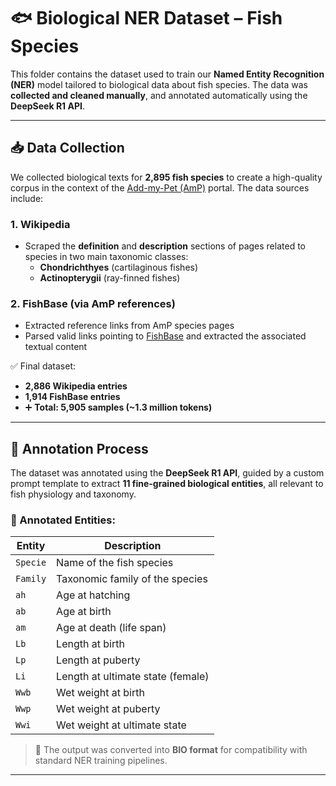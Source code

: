 # 🐟 Biological NER Dataset – Fish Species

This folder contains the dataset used to train our **Named Entity Recognition (NER)** model tailored to biological data about fish species. The data was **collected and cleaned manually**, and annotated automatically using the **DeepSeek R1 API**.

---

## 📥 Data Collection

We collected biological texts for **2,895 fish species** to create a high-quality corpus in the context of the [Add-my-Pet (AmP)](https://www.bio.vu.nl/thb/deb/deblab/add_my_pet/index.html) portal. The data sources include:

### 1. Wikipedia  
- Scraped the **definition** and **description** sections of pages related to species in two main taxonomic classes:
  - **Chondrichthyes** (cartilaginous fishes)
  - **Actinopterygii** (ray-finned fishes)

### 2. FishBase (via AmP references)  
- Extracted reference links from AmP species pages
- Parsed valid links pointing to [FishBase](https://www.fishbase.se/) and extracted the associated textual content

✅ Final dataset:
- **2,886 Wikipedia entries**
- **1,914 FishBase entries**
- ➕ **Total: 5,905 samples (~1.3 million tokens)**

---

## 🧠 Annotation Process

The dataset was annotated using the **DeepSeek R1 API**, guided by a custom prompt template to extract **11 fine-grained biological entities**, all relevant to fish physiology and taxonomy.

### 📌 Annotated Entities:

| Entity | Description                         |
|--------|-------------------------------------|
| `Specie` | Name of the fish species           |
| `Family` | Taxonomic family of the species    |
| `ah`     | Age at hatching                    |
| `ab`     | Age at birth                       |
| `am`     | Age at death (life span)           |
| `Lb`     | Length at birth                    |
| `Lp`     | Length at puberty                  |
| `Li`     | Length at ultimate state (female)  |
| `Wwb`    | Wet weight at birth                |
| `Wwp`    | Wet weight at puberty              |
| `Wwi`    | Wet weight at ultimate state       |

> 🧪 The output was converted into **BIO format** for compatibility with standard NER training pipelines.

---